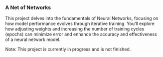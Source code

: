 ### A Net of Networks
This project delves into the fundamentals of Neural Networks, focusing on how model performance evolves through iterative training. You’ll explore how adjusting weights and increasing the number of training cycles (epochs) can minimize error and enhance the accuracy and effectiveness of a neural network model.

Note: This project is currently in progress and is not finished.
